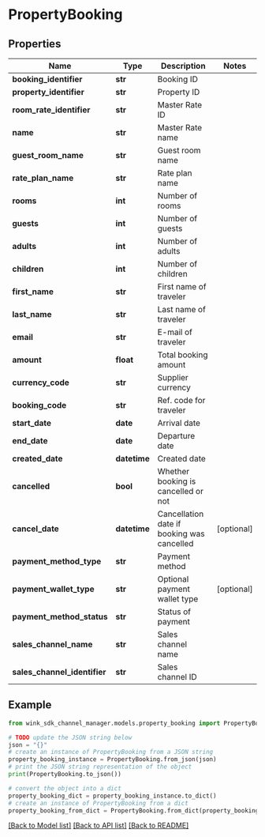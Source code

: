 # PropertyBooking


## Properties

Name | Type | Description | Notes
------------ | ------------- | ------------- | -------------
**booking_identifier** | **str** | Booking ID | 
**property_identifier** | **str** | Property ID | 
**room_rate_identifier** | **str** | Master Rate ID | 
**name** | **str** | Master Rate name | 
**guest_room_name** | **str** | Guest room name | 
**rate_plan_name** | **str** | Rate plan name | 
**rooms** | **int** | Number of rooms | 
**guests** | **int** | Number of guests | 
**adults** | **int** | Number of adults | 
**children** | **int** | Number of children | 
**first_name** | **str** | First name of traveler | 
**last_name** | **str** | Last name of traveler | 
**email** | **str** | E-mail of traveler | 
**amount** | **float** | Total booking amount | 
**currency_code** | **str** | Supplier currency | 
**booking_code** | **str** | Ref. code for traveler | 
**start_date** | **date** | Arrival date | 
**end_date** | **date** | Departure date | 
**created_date** | **datetime** | Created date | 
**cancelled** | **bool** | Whether booking is cancelled or not | 
**cancel_date** | **datetime** | Cancellation date if booking was cancelled | [optional] 
**payment_method_type** | **str** | Payment method | 
**payment_wallet_type** | **str** | Optional payment wallet type | [optional] 
**payment_method_status** | **str** | Status of payment | 
**sales_channel_name** | **str** | Sales channel name | 
**sales_channel_identifier** | **str** | Sales channel ID | 

## Example

```python
from wink_sdk_channel_manager.models.property_booking import PropertyBooking

# TODO update the JSON string below
json = "{}"
# create an instance of PropertyBooking from a JSON string
property_booking_instance = PropertyBooking.from_json(json)
# print the JSON string representation of the object
print(PropertyBooking.to_json())

# convert the object into a dict
property_booking_dict = property_booking_instance.to_dict()
# create an instance of PropertyBooking from a dict
property_booking_from_dict = PropertyBooking.from_dict(property_booking_dict)
```
[[Back to Model list]](../README.md#documentation-for-models) [[Back to API list]](../README.md#documentation-for-api-endpoints) [[Back to README]](../README.md)


